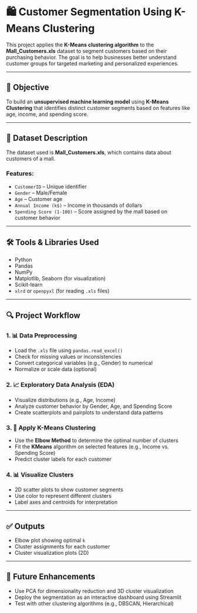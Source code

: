# 🛍️ Customer Segmentation Using K-Means Clustering

This project applies the **K-Means clustering algorithm** to the **Mall\_Customers.xls** dataset to segment customers based on their purchasing behavior. The goal is to help businesses better understand customer groups for targeted marketing and personalized experiences.

---

## 🎯 Objective

To build an **unsupervised machine learning model** using **K-Means Clustering** that identifies distinct customer segments based on features like age, income, and spending score.

---

## 🧾 Dataset Description

The dataset used is **Mall\_Customers.xls**, which contains data about customers of a mall.

### Features:

* `CustomerID` – Unique identifier
* `Gender` – Male/Female
* `Age` – Customer age
* `Annual Income (k$)` – Income in thousands of dollars
* `Spending Score (1-100)` – Score assigned by the mall based on customer behavior

---

## 🛠️ Tools & Libraries Used

* Python
* Pandas
* NumPy
* Matplotlib, Seaborn (for visualization)
* Scikit-learn
* `xlrd` or `openpyxl` (for reading `.xls` files)

---

## 🔍 Project Workflow

### 1. 📊 Data Preprocessing

* Load the `.xls` file using `pandas.read_excel()`
* Check for missing values or inconsistencies
* Convert categorical variables (e.g., Gender) to numerical
* Normalize or scale data (optional)

### 2. 📈 Exploratory Data Analysis (EDA)

* Visualize distributions (e.g., Age, Income)
* Analyze customer behavior by Gender, Age, and Spending Score
* Create scatterplots and pairplots to understand data patterns

### 3. 🧠 Apply K-Means Clustering

* Use the **Elbow Method** to determine the optimal number of clusters
* Fit the **KMeans** algorithm on selected features (e.g., Income vs. Spending Score)
* Predict cluster labels for each customer

### 4. 📊 Visualize Clusters

* 2D scatter plots to show customer segments
* Use color to represent different clusters
* Label axes and centroids for interpretation

---


## ✅ Outputs

* Elbow plot showing optimal `k`
* Cluster assignments for each customer
* Cluster visualization plots (2D)

---

## 🔧 Future Enhancements

* Use PCA for dimensionality reduction and 3D cluster visualization
* Deploy the segmentation as an interactive dashboard using Streamlit
* Test with other clustering algorithms (e.g., DBSCAN, Hierarchical)

